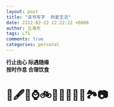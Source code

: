 ```yaml
---
layout: post
title: "读书写字  热爱生活"
date: 2222-02-22 22:22:22 +0800
author: 丘海东 
tags: LTS
comments: true
categories: personal
---
```

**行止由心  际遇随缘**  
**按时作息  合理饮食**  
# 📖️🖋️🏀️⌚️🚲️🚉️🎼️🍉️🍳️🍵️🏞️📷️
